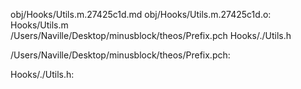 obj/Hooks/Utils.m.27425c1d.md obj/Hooks/Utils.m.27425c1d.o: Hooks/Utils.m \
  /Users/Naville/Desktop/minusblock/theos/Prefix.pch Hooks/./Utils.h

/Users/Naville/Desktop/minusblock/theos/Prefix.pch:

Hooks/./Utils.h:
